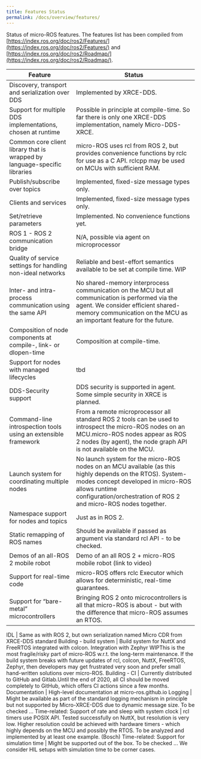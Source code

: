 ```yaml
---
title: Features Status
permalink: /docs/overview/features/
---
```


Status of micro-ROS features. The features list has been compiled from [https://index.ros.org/doc/ros2/Features/](https://index.ros.org/doc/ros2/Features/) and [https://index.ros.org/doc/ros2/Roadmap/](https://index.ros.org/doc/ros2/Roadmap/).

Feature | Status
-- | --
Discovery, transport and serialization over DDS | Implemented by XRCE-DDS.
Support for multiple DDS implementations, chosen at runtime | Possible in principle at compile-time. So far there is only one XRCE-DDS implementation, namely Micro-DDS-XRCE.
Common core client library that is wrapped by language-specific libraries | micro-ROS uses rcl from ROS 2, but provides convenience functions by rclc for use as a C API. rclcpp may be used on MCUs with sufficient RAM.
Publish/subscribe over topics | Implemented, fixed-size message types only.
Clients and services | Implemented, fixed-size message types only.
Set/retrieve parameters | Implemented. No convenience functions yet.
ROS 1 - ROS 2 communication bridge | N/A, possible via agent on microprocessor
Quality of service settings for handling non-ideal networks | Reliable and best-effort semantics available to be set at compile time. WIP
Inter- and intra-process communication using the same API | No shared-memory interprocess communication on the MCU but all communication is performed via the agent. We consider efficient shared-memory communication on the MCU as an important feature for the future.
Composition of node components at compile-, link- or dlopen-time | Composition at compile-time.
Support for nodes with managed lifecycles | tbd
DDS-Security support | DDS security is supported in agent. Some simple security in XRCE is planned.
Command-line introspection tools using an extensible framework | From a remote microprocessor all standard ROS 2 tools can be used to introspect the micro-ROS nodes on an MCU.micro-ROS nodes appear as ROS 2 nodes (by agent), the node graph API is not available on the MCU.
Launch system for coordinating multiple nodes | No launch system for the micro-ROS nodes on an MCU available (as this highly depends on the RTOS). System-modes concept developed in micro-ROS allows runtime configuration/orchestration of ROS 2 and micro-ROS nodes together.
Namespace support for nodes and topics | Just as in ROS 2.
Static remapping of ROS names | Should be available if passed as argument via standard rcl API - to be checked.
Demos of an all-ROS 2 mobile robot | Demo of an all ROS 2 + micro-ROS mobile robot (link to video)
Support for real-time code | micro-ROS offers rclc Executor which allows for deterministic, real-time guarantees.
Support for “bare-metal” microcontrollers | Bringing ROS 2 onto microcontrollers is all that micro-ROS is about - but with the difference that micro-ROS assumes an RTOS.

IDL | Same as with ROS 2, but own serialization named Micro CDR from XRCE-DDS standard
Building - build system | Build system for NuttX and FreeRTOS integrated with colcon. Integration with Zephyr WIPThis is the most fragile/risky part of micro-ROS w.r.t. the long-term maintenance. If the build system breaks with future updates of rcl, colcon, NuttX, FreeRTOS, Zephyr, then developers may get frustrated very soon and prefer small hand-written solutions over micro-ROS.
Building - CI | Currently distributed to GitHub and Gitlab.Until the end of 2020, all CI should be moved completely to GitHub, which offers CI actions since a few months.
Documentation | High-level documentation at micro-ros.github.io
Logging | Might be available as part of the standard logging mechanism in principle but not supported by Micro-XRCE-DDS due to dynamic message size. To be checked ...
Time-related: Support of rate and sleep with system clock | rcl timers use POSIX API. Tested successfully on NuttX, but resolution is very low. Higher resolution could be achieved with hardware timers - which highly depends on the MCU and possibly the RTOS. To be analyzed and implemented by at least one example. (Bosch)
Time-related: Support for simulation time | Might be supported out of the box. To be checked ... We consider HIL setups with simulation time to be corner cases.

